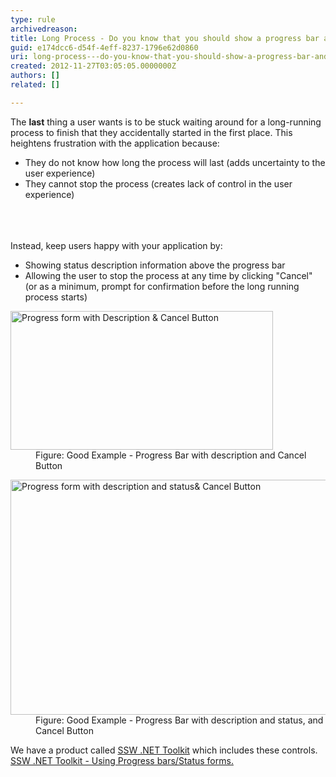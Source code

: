 ```yaml
---
type: rule
archivedreason: 
title: Long Process - Do you know that you should show a progress bar and allow users to cancel?
guid: e174dcc6-d54f-4eff-8237-1796e62d0860
uri: long-process---do-you-know-that-you-should-show-a-progress-bar-and-allow-users-to-cancel
created: 2012-11-27T03:05:05.0000000Z
authors: []
related: []

---
```



<div>The <strong>last</strong> thing a user wants is to be stuck waiting around for a long-running process to finish that they accidentally started in the first place. This heightens frustration with the application because&#58;</div>
<ul><li>They do not know how long the process will last (adds uncertainty to the user experience)</li>
<li>They cannot stop the process (creates lack of control in the user experience)</li></ul>
<br><excerpt class='endintro'></excerpt><br>
​<div>Instead, keep users happy with your application by&#58;</div>
<ul><li>Showing status description information above the progress bar</li>
<li>Allowing the user to stop the process at any time by clicking &quot;Cancel&quot; (or as a minimum, prompt for confirmation before the long running process starts)</li></ul>
<dl class="goodImage"><dt><img alt="Progress form with Description &amp; Cancel Button" src="http&#58;//www.ssw.com.au/ssw/Standards/Rules/Images/AllowCancelAndShowProgressForLongRunningProcesses.gif" width="420" height="222" /></dt>
<dd>Figure&#58; Good Example - Progress Bar with description and Cancel Button</dd></dl>
<dl class="goodImage"><dt><img alt="Progress form with description and status&amp; Cancel Button" src="http&#58;//www.ssw.com.au/ssw/Standards/Rules/Images/AllowCancelAndShowProgressForLongRunningProcesses2.jpg" width="608" height="376" /></dt>
<dd>Figure&#58; Good Example - Progress Bar with description and status, and Cancel Button</dd></dl>
<div>We have a product called <a href="http&#58;//www.ssw.com.au/ssw/NETToolKit/">SSW .NET Toolkit</a> which includes these controls. <a href="http&#58;//www.ssw.com.au/ssw/NETToolKit/08ProgressbarsStatusforms.aspx">SSW .NET Toolkit - Using Progress bars/Status forms.</a></div>



